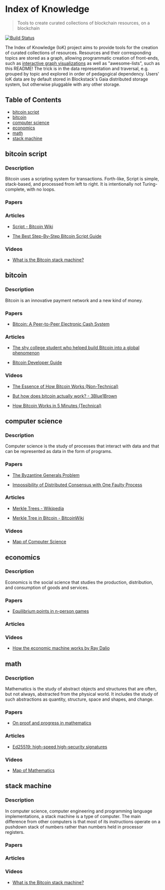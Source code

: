 # Index of Knowledge

> Tools to create curated collections of blockchain resources, on a blockchain

[![Build Status](https://travis-ci.com/rustielin/iok.svg?branch=master)](https://travis-ci.com/rustielin/iok)

The Index of Knowledge (IoK) project aims to provide tools for the creation of curated collections of resources. Resources and their corresponding topics are stored as a graph, allowing programmatic creation of front-ends, such as [interactive graph visualizations](https://index-of-knowledge.firebaseapp.com/?loaduser=rustielin.id.blockstack) as well as "awesome-lists", such as this README! The trick is in the data representation and traversal, e.g. grouped by topic and explored in order of pedagogical dependency. Users' IoK data are by default stored in Blockstack's Gaia distributed storage system, but otherwise pluggable with any other storage.

## Table of Contents

* [bitcoin script](#bitcoin%20script)
* [bitcoin](#bitcoin)
* [computer science](#computer%20science)
* [economics](#economics)
* [math](#math)
* [stack machine](#stack%20machine)

## bitcoin script

### Description

Bitcoin uses a scripting system for transactions. Forth-like, Script is simple, stack-based, and processed from left to right. It is intentionally not Turing-complete, with no loops.

### Papers

### Articles

* [Script - Bitcoin Wiki](https://en.bitcoin.it/wiki/Script)

* [The Best Step-By-Step Bitcoin Script Guide](https://blockgeeks.com/guides/best-bitcoin-script-guide/)

### Videos

* [What is the Bitcoin stack machine?](https://www.youtube.com/watch?v=OQjSjr6cFDo)

## bitcoin

### Description

Bitcoin is an innovative payment network and a new kind of money.

### Papers

* [Bitcoin: A Peer-to-Peer Electronic Cash System](https://bitcoin.org/bitcoin.pdf)

### Articles

* [The shy college student who helped build Bitcoin into a global phenomenon](https://www.theverge.com/2015/6/10/8751933/the-shy-college-student-who-helped-build-bitcoin-into-a-global)

* [Bitcoin Developer Guide](https://bitcoin.org/en/developer-guide)

### Videos

* [The Essence of How Bitcoin Works (Non-Technical)](https://www.youtube.com/watch?v=t5JGQXCTe3c&feature=youtu.be)

* [But how does bitcoin actually work? - 3Blue1Brown](https://www.youtube.com/watch?v=bBC-nXj3Ng4)

* [How Bitcoin Works in 5 Minutes (Technical)](https://www.youtube.com/watch?v=l9jOJk30eQs&feature=youtu.be)

## computer science

### Description

Computer science is the study of processes that interact with data and that can be represented as data in the form of programs.

### Papers

* [The Byzantine Generals Problem](https://people.eecs.berkeley.edu/~luca/cs174/byzantine.pdf)

* [Impossibility of Distributed Consensus with One Faulty Process ](https://groups.csail.mit.edu/tds/papers/Lynch/jacm85.pdf)

### Articles

* [Merkle Trees - Wikipedia](https://en.wikipedia.org/wiki/Merkle_tree)

* [Merkle Tree in Bitcoin - BitcoinWiki](https://en.bitcoinwiki.org/wiki/Merkle_tree)

### Videos

* [Map of Computer Science](https://www.youtube.com/watch?v=SzJ46YA_RaA)

## economics

### Description

Economics is the social science that studies the production, distribution, and consumption of goods and services.

### Papers

* [Equilibrium points in n-person games](https://www.pnas.org/content/36/1/48)

### Articles

### Videos

* [How the economic machine works by Ray Dalio](https://www.youtube.com/watch?v=PHe0bXAIuk0)

## math

### Description

Mathematics is the study of abstract objects and structures that are often, but not always, abstracted from the physical world. It includes the study of such abstractions as quantity, structure, space and shapes, and change.

### Papers

* [On proof and progress in mathematics](https://arxiv.org/abs/math/9404236)

### Articles

* [Ed25519: high-speed high-security signatures](https://ed25519.cr.yp.to/)

### Videos

* [Map of Mathematics](https://www.youtube.com/watch?v=OmJ-4B-mS-Y)

## stack machine

### Description

In computer science, computer engineering and programming language implementations, a stack machine is a type of computer. The main difference from other computers is that most of its instructions operate on a pushdown stack of numbers rather than numbers held in processor registers.

### Papers

### Articles

### Videos

* [What is the Bitcoin stack machine?](https://www.youtube.com/watch?v=OQjSjr6cFDo)


